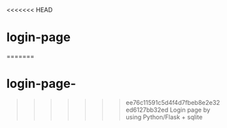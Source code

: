 <<<<<<< HEAD
# login-page
=======
# login-page-
>>>>>>> ee76c11591c5d4f4d7fbeb8e2e32ed6127bb32ed
Login page by using Python/Flask + sqlite
